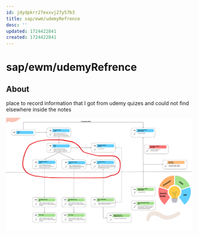 ```yaml
---
id: jdydpkrr27exxvj27y57b3
title: sap/ewm/udemyRefrence
desc: ''
updated: 1724422841
created: 1724422841
---
```

# sap/ewm/udemyRefrence

## About

place to record information that I got from udemy quizes and
could not find elsewhere inside the notes

![master data](./assets/images/sapMasterDataOverview.png)
